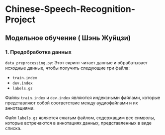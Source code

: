 # Chinese-Speech-Recognition-Project
## Модельное обучение ( Шэнь Жуйцзи)

### 1. Предобработка данных

`data_preprocessing.py`: Этот скрипт читает данные и обрабатывает исходные данные, чтобы получить следующие три файла:

- `train.index`
- `dev.index`
- `labels.gz`

Файлы `train.index` и `dev.index` являются индексными файлами, которые представляют собой соответствие между аудиофайлами и их аннотациями.

Файл `labels.gz` является сжатым файлом, содержащим все символы, которые встречаются в аннотациях данных, представленных в виде списка.
